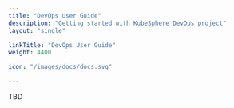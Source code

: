 ```yaml
---
title: "DevOps User Guide"
description: "Getting started with KubeSphere DevOps project"
layout: "single"

linkTitle: "DevOps User Guide"
weight: 4400

icon: "/images/docs/docs.svg"

---
```


TBD
